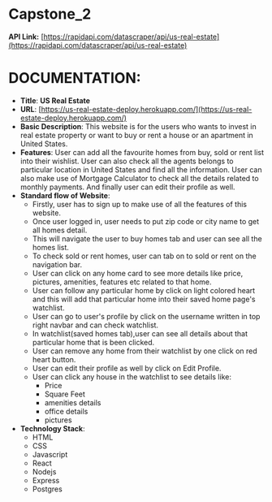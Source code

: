 # Capstone_2
**API Link:** [https://rapidapi.com/datascraper/api/us-real-estate](https://rapidapi.com/datascraper/api/us-real-estate)

# DOCUMENTATION:

* **Title**: **US Real Estate**
* **URL**: [https://us-real-estate-deploy.herokuapp.com/](https://us-real-estate-deploy.herokuapp.com/)
* **Basic Description**: This website is for the users who wants to invest in real estate property or want to buy or rent a house or an apartment in United States.
* **Features**: User can add all the favourite homes from buy, sold or rent list into their wishlist. User can also check all the agents belongs to particular location in United States and find all the information. User can also make use of Mortgage Calculator to check all the details related to monthly payments. And finally user can edit their profile as well.
* **Standard flow of Website**:
  * Firstly, user has to sign up to make use of all the features of this website.
  * Once user logged in, user needs to put zip code or city name to get all homes detail.
  * This will navigate the user to buy homes tab and user can see all the homes list.
  * To check sold or rent homes, user can tab on to sold or rent on the navigation bar.
  * User can click on any home card to see more details like price, pictures, amenities, features etc related to that home.
  * User can follow any particular home by click on light colored heart and this will add that particular home into their saved home page's watchlist.
  * User can go to user's profile by click on the username written in top right navbar and can check watchlist.
  * In watchlist(saved homes tab),user can see all details about that particular home that is been clicked.
  * User can remove any home from their watchlist by one click on red heart button.
  * User can edit their profile as well by click on Edit Profile.
  * User can click any house in the watchlist to see details like:
    * Price
    * Square Feet
    * amenities details
    * office details
    * pictures
* **Technology Stack**:
  * HTML
  * CSS
  * Javascript
  * React
  * Nodejs
  * Express
  * Postgres
